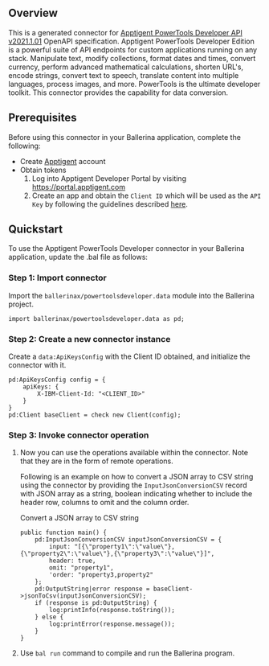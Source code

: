 ## Overview

This is a generated connector for [Apptigent PowerTools Developer API v2021.1.01](https://portal.apptigent.com/node/612) OpenAPI specification. 
Apptigent PowerTools Developer Edition is a powerful suite of API endpoints for custom applications running on any stack. 
Manipulate text, modify collections, format dates and times, convert currency, perform advanced mathematical calculations, shorten URL's, encode strings, convert text to speech, translate content into multiple languages, process images, and more. 
PowerTools is the ultimate developer toolkit. 
This connector provides the capability for data conversion.

## Prerequisites

Before using this connector in your Ballerina application, complete the following:

* Create [Apptigent](https://portal.apptigent.com/user/register) account
* Obtain tokens
    1. Log into Apptigent Developer Portal by visiting https://portal.apptigent.com
    2. Create an app and obtain the `Client ID` which will be used as the `API Key` by following the guidelines described [here](https://portal.apptigent.com/start).
 
## Quickstart

To use the Apptigent PowerTools Developer connector in your Ballerina application, update the .bal file as follows:

### Step 1: Import connector
Import the `ballerinax/powertoolsdeveloper.data` module into the Ballerina project.
```ballerina
import ballerinax/powertoolsdeveloper.data as pd;
```

### Step 2: Create a new connector instance
Create a `data:ApiKeysConfig` with the Client ID obtained, and initialize the connector with it. 
```ballerina
pd:ApiKeysConfig config = {
    apiKeys: {
        X-IBM-Client-Id: "<CLIENT_ID>"
    }
}
pd:Client baseClient = check new Client(config);
```

### Step 3: Invoke connector operation
1. Now you can use the operations available within the connector. Note that they are in the form of remote operations.

    Following is an example on how to convert a JSON array to CSV string using the connector by providing the `InputJsonConversionCSV` record with JSON array as a string, boolean indicating whether to include the header row, columns to omit and the column order.

    Convert a JSON array to CSV string

    ```ballerina
    public function main() {
        pd:InputJsonConversionCSV inputJsonConversionCSV = {
            input: "[{\"property1\":\"value\"},{\"property2\":\"value\"},{\"property3\":\"value\"}]",
            header: true,
            omit: "property1",
            'order: "property3,property2"
        };
        pd:OutputString|error response = baseClient->jsonToCsv(inputJsonConversionCSV);
        if (response is pd:OutputString) {
            log:printInfo(response.toString());
        } else {
            log:printError(response.message());
        }
    }
    ``` 

2. Use `bal run` command to compile and run the Ballerina program.
